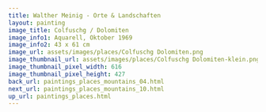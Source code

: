 ```yaml
---
title: Walther Meinig - Orte & Landschaften
layout: painting
image_title: Colfuschg / Dolomiten
image_info1: Aquarell, Oktober 1969
image_info2: 43 x 61 cm
image_url: assets/images/places/Colfuschg Dolomiten.png
image_thumbnail_url: assets/images/places/Colfuschg Dolomiten-klein.png
image_thumbnail_pixel_width: 616
image_thumbnail_pixel_height: 427
back_url: paintings_places_mountains_04.html
next_url: paintings_places_mountains_10.html
up_url: paintings_places.html
---
```


